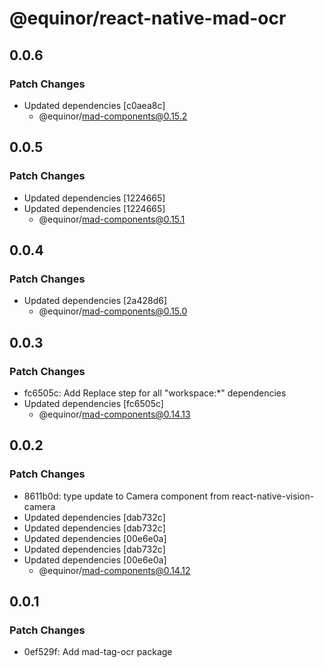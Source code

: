 # @equinor/react-native-mad-ocr

## 0.0.6

### Patch Changes

-   Updated dependencies [c0aea8c]
    -   @equinor/mad-components@0.15.2

## 0.0.5

### Patch Changes

-   Updated dependencies [1224665]
-   Updated dependencies [1224665]
    -   @equinor/mad-components@0.15.1

## 0.0.4

### Patch Changes

-   Updated dependencies [2a428d6]
    -   @equinor/mad-components@0.15.0

## 0.0.3

### Patch Changes

-   fc6505c: Add Replace step for all "workspace:\*" dependencies
-   Updated dependencies [fc6505c]
    -   @equinor/mad-components@0.14.13

## 0.0.2

### Patch Changes

-   8611b0d: type update to Camera component from react-native-vision-camera
-   Updated dependencies [dab732c]
-   Updated dependencies [dab732c]
-   Updated dependencies [00e6e0a]
-   Updated dependencies [dab732c]
-   Updated dependencies [00e6e0a]
    -   @equinor/mad-components@0.14.12

## 0.0.1

### Patch Changes

-   0ef529f: Add mad-tag-ocr package
